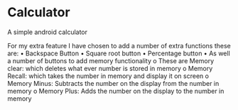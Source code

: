 Calculator
==========

A simple android calculator

For my extra feature I have chosen to add a number of extra functions these are:
•	Backspace Button
•	Square root button
•	Percentage button
•	As well a number of buttons to add memory functionality
o	These are Memory clear: which deletes what ever number is stored in memory
o	Memory Recall: which takes the number in memory and display it on screen
o	Memory Minus: Subtracts the number on the display from the number in memory
o	Memory Plus: Adds the number on the display to the number in memory
